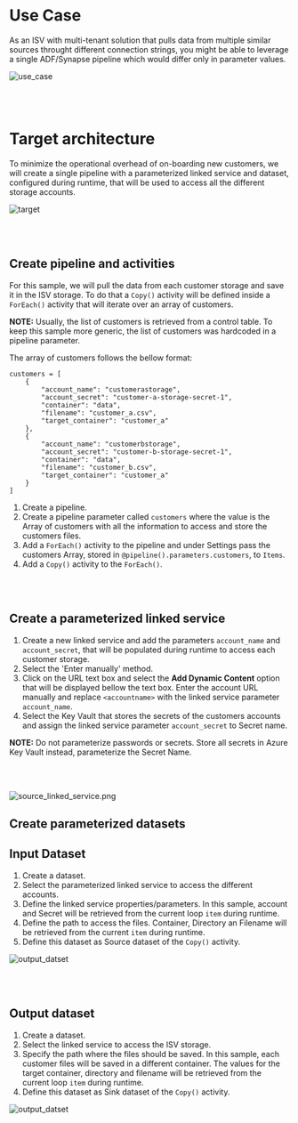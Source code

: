 <h1>Use Case</h1>

As an ISV with multi-tenant solution that pulls data from multiple similar sources throught different connection strings, you might be able to leverage a single ADF/Synapse pipeline which would differ only in parameter values. 

![use_case](./images/use_case_diagram.png)


<br></br>
<h1>Target architecture</h1>

 To minimize the operational overhead of on-boarding new customers, we will create a single pipeline with a parameterized linked service and dataset, configured during runtime, that will be used to access all the different storage accounts.


![target](./images/goal_diagram.png)


<br></br>
<h2>Create pipeline and activities</h2>

For this sample, we will pull the data from each customer storage  and save it in the ISV storage. To do that a ```Copy()``` activity will be defined inside a ```ForEach()``` activity that will iterate over an array of customers.

**NOTE:** Usually, the list of customers is retrieved from a control table. To keep this sample more generic, the list of customers was hardcoded in a pipeline parameter.

The array of customers follows the bellow format:

```
customers = [
    {
        "account_name": "customerastorage",
        "account_secret": "customer-a-storage-secret-1",
        "container": "data",
        "filename": "customer_a.csv",
        "target_container": "customer_a"
    },
    {
        "account_name": "customerbstorage",
        "account_secret": "customer-b-storage-secret-1",
        "container": "data",
        "filename": "customer_b.csv",
        "target_container": "customer_a"
    }
]
```

1. Create a pipeline.
2. Create a pipeline parameter called ```customers``` where the value is the Array of customers with all the information to access and store the customers files.
3. Add a ```ForEach()``` activity to the pipeline and under Settings pass the customers Array, stored in ```@pipeline().parameters.customers```, to ```Items```.
3. Add a ```Copy()``` activity to the ```ForEach()```.


<br></br>
<h2>Create a parameterized linked service</h2>

1. Create a new linked service and add the parameters ```account_name``` and ```account_secret```, that will be populated during runtime to access each customer storage.
2. Select the 'Enter manually' method.
3. Click on the URL text box and select the **Add Dynamic Content** option that will be displayed bellow the text box. Enter the account URL manually and replace ```<accountname>``` with the linked service parameter ```account_name```.
4. Select the Key Vault that stores the secrets of the customers accounts and assign the linked service parameter ```account_secret``` to Secret name. 


**NOTE:** Do not parameterize passwords or secrets. Store all secrets in Azure Key Vault instead, parameterize the Secret Name.

<br></br>

![source_linked_service.png](./images/source_linked_service.png)

<h2>Create parameterized datasets</h2>

<h2>Input Dataset</h2>

1. Create a dataset.
2. Select the parameterized linked service to access the different accounts.
3. Define the linked service properties/parameters. In this sample, account and Secret will be retrieved from the current loop ```item``` during runtime. 
4. Define the path to access the files. Container, Directory an Filename will be retrieved from the current ```item``` during runtime. 
5. Define this dataset as Source dataset of the ```Copy()``` activity.


![output_datset](./images/input_dataset.png)

<br></br>
<h2>Output dataset</h2>

1. Create a dataset.
2. Select the linked service to access the ISV storage.
4. Specify the path where the files should be saved. In this sample, each customer files will be saved in a different container. The values for the target container, directory and filename will be retrieved from the current loop ```item``` during runtime. 
5. Define this dataset as Sink dataset of the ```Copy()``` activity.

![output_datset](./images/output_dataset.png)
